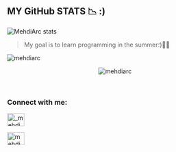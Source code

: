 ## MY GitHub STATS 📉 :)

 ![MehdiArc stats](https://github-readme-stats.vercel.app/api?username=MehdiArc&count_private=true&theme=radical)
 
 > My goal is to learn programming in the summer؛)🙂✨
<p><img align="center" src="https://github-readme-streak-stats.herokuapp.com/?user=mehdiarc&" alt="mehdiarc" /></p>


<p align="center"> <img src="https://komarev.com/ghpvc/?username=mehdiarc&label=Profile%20views&color=0e75b6&style=flat" alt="mehdiarc" /> </p>


 ‌

<h3 align="left">Connect with me:</h3>

<p align="left">

<a href="https://instagram.com/_mehdiarc" target="blank"><img align="center" src="https://raw.githubusercontent.com/rahuldkjain/github-profile-readme-generator/master/src/images/icons/Social/instagram.svg" alt="_mehdiarc" height="30" width="40" /></a>

<a href="https://www.youtube.com/c/mehdiarc" target="blank"><img align="center" src="https://raw.githubusercontent.com/rahuldkjain/github-profile-readme-generator/master/src/images/icons/Social/youtube.svg" alt="mehdiarc" height="30" width="40" /></a>

</p>





